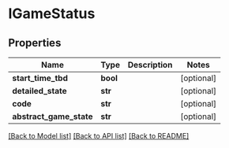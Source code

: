 # IGameStatus

## Properties
Name | Type | Description | Notes
------------ | ------------- | ------------- | -------------
**start_time_tbd** | **bool** |  | [optional] 
**detailed_state** | **str** |  | [optional] 
**code** | **str** |  | [optional] 
**abstract_game_state** | **str** |  | [optional] 

[[Back to Model list]](../README.md#documentation-for-models) [[Back to API list]](../README.md#documentation-for-api-endpoints) [[Back to README]](../README.md)

